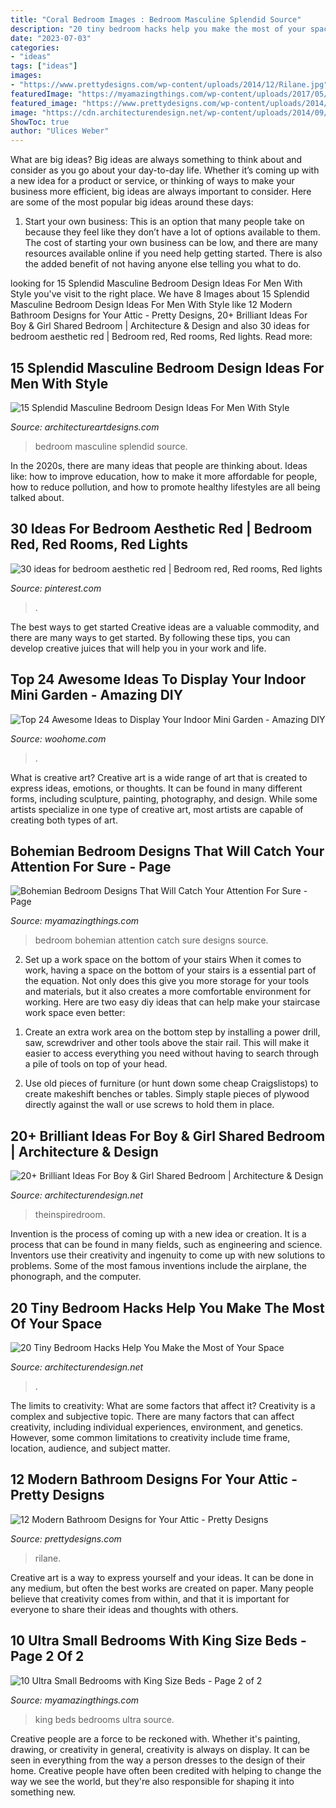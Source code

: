 ```yaml
---
title: "Coral Bedroom Images : Bedroom Masculine Splendid Source"
description: "20 tiny bedroom hacks help you make the most of your space"
date: "2023-07-03"
categories:
- "ideas"
tags: ["ideas"]
images:
- "https://www.prettydesigns.com/wp-content/uploads/2014/12/Rilane.jpg"
featuredImage: "https://myamazingthings.com/wp-content/uploads/2017/05/bohemian-bedroom-9.jpg"
featured_image: "https://www.prettydesigns.com/wp-content/uploads/2014/12/Rilane.jpg"
image: "https://cdn.architecturendesign.net/wp-content/uploads/2014/09/brilliant-ideas-for-tiny-bedroom-3.jpg"
ShowToc: true
author: "Ulices Weber"
---
```



What are big ideas?
Big ideas are always something to think about and consider as you go about your day-to-day life. Whether it’s coming up with a new idea for a product or service, or thinking of ways to make your business more efficient, big ideas are always important to consider. Here are some of the most popular big ideas around these days:
1. Start your own business: This is an option that many people take on because they feel like they don’t have a lot of options available to them. The cost of starting your own business can be low, and there are many resources available online if you need help getting started. There is also the added benefit of not having anyone else telling you what to do.


	

		
looking for 15 Splendid Masculine Bedroom Design Ideas For Men With Style you've visit to the right place. We have 8 Images about 15 Splendid Masculine Bedroom Design Ideas For Men With Style like 12 Modern Bathroom Designs for Your Attic - Pretty Designs, 20+ Brilliant Ideas For Boy &amp; Girl Shared Bedroom | Architecture &amp; Design and also 30 ideas for bedroom aesthetic red | Bedroom red, Red rooms, Red lights. Read more:
		
    
## 15 Splendid Masculine Bedroom Design Ideas For Men With Style

<img loading=lazy src="https://www.architectureartdesigns.com/wp-content/uploads/2015/04/933.jpg" onerror="this.onerror=null;this.src='https://tse4.mm.bing.net/th?id=OIP.V4L6-q6sGg4RgsQmyrpNWgHaE7&amp;pid=15.1';" alt="15 Splendid Masculine Bedroom Design Ideas For Men With Style">

_Source: architectureartdesigns.com_

>bedroom masculine splendid source. 

	

In the 2020s, there are many ideas that people are thinking about. Ideas like: how to improve education, how to make it more affordable for people, how to reduce pollution, and how to promote healthy lifestyles are all being talked about.

    
## 30 Ideas For Bedroom Aesthetic Red | Bedroom Red, Red Rooms, Red Lights

<img loading=lazy src="https://i.pinimg.com/736x/1a/c8/65/1ac8653f313faa8f3e42b69321431dec.jpg" onerror="this.onerror=null;this.src='https://tse4.mm.bing.net/th?id=OIP.TcJoOThM0iHgKuiPqrejpAAAAA&amp;pid=15.1';" alt="30 ideas for bedroom aesthetic red | Bedroom red, Red rooms, Red lights">

_Source: pinterest.com_

>. 

	

The best ways to get started
Creative ideas are a valuable commodity, and there are many ways to get started. By following these tips, you can develop creative juices that will help you in your work and life.

    
## Top 24 Awesome Ideas To Display Your Indoor Mini Garden - Amazing DIY

<img loading=lazy src="https://www.woohome.com/wp-content/uploads/2016/04/indoor-garden-projects-13.jpg" onerror="this.onerror=null;this.src='https://tse2.mm.bing.net/th?id=OIP.Ki_UXHZ1V1w7he8dPZSgBAHaLH&amp;pid=15.1';" alt="Top 24 Awesome Ideas to Display Your Indoor Mini Garden - Amazing DIY">

_Source: woohome.com_

>. 

	

What is creative art?
Creative art is a wide range of art that is created to express ideas, emotions, or thoughts. It can be found in many different forms, including sculpture, painting, photography, and design. While some artists specialize in one type of creative art, most artists are capable of creating both types of art.

    
## Bohemian Bedroom Designs That Will Catch Your Attention For Sure - Page

<img loading=lazy src="https://myamazingthings.com/wp-content/uploads/2017/05/bohemian-bedroom-9.jpg" onerror="this.onerror=null;this.src='https://tse4.mm.bing.net/th?id=OIP.Y7hVA1rKE8w1PwD62Ec8fQHaLH&amp;pid=15.1';" alt="Bohemian Bedroom Designs That Will Catch Your Attention For Sure - Page">

_Source: myamazingthings.com_

>bedroom bohemian attention catch sure designs source. 

	

2) Set up a work space on the bottom of your stairs
When it comes to work, having a space on the bottom of your stairs is a essential part of the equation. Not only does this give you more storage for your tools and materials, but it also creates a more comfortable environment for working. Here are two easy diy ideas that can help make your staircase work space even better:
1. Create an extra work area on the bottom step by installing a power drill, saw, screwdriver and other tools above the stair rail. This will make it easier to access everything you need without having to search through a pile of tools on top of your head.

2. Use old pieces of furniture (or hunt down some cheap Craigslistops) to create makeshift benches or tables. Simply staple pieces of plywood directly against the wall or use screws to hold them in place.

    
## 20+ Brilliant Ideas For Boy &amp; Girl Shared Bedroom | Architecture &amp; Design

<img loading=lazy src="https://cdn.architecturendesign.net/wp-content/uploads/2015/05/AD-Shared-Bedroom-Boy-Girl-11.jpg" onerror="this.onerror=null;this.src='https://tse2.mm.bing.net/th?id=OIP.M9NgNSClFaWhnGIqWUev_AHaJ4&amp;pid=15.1';" alt="20+ Brilliant Ideas For Boy &amp; Girl Shared Bedroom | Architecture &amp; Design">

_Source: architecturendesign.net_

>theinspiredroom. 

	

Invention is the process of coming up with a new idea or creation. It is a process that can be found in many fields, such as engineering and science. Inventors use their creativity and ingenuity to come up with new solutions to problems. Some of the most famous inventions include the airplane, the phonograph, and the computer.

    
## 20 Tiny Bedroom Hacks Help You Make The Most Of Your Space

<img loading=lazy src="https://cdn.architecturendesign.net/wp-content/uploads/2014/09/brilliant-ideas-for-tiny-bedroom-3.jpg" onerror="this.onerror=null;this.src='https://tse3.mm.bing.net/th?id=OIP.NwGbqJJzj9FTGxzvawxOUgHaKu&amp;pid=15.1';" alt="20 Tiny Bedroom Hacks Help You Make the Most of Your Space">

_Source: architecturendesign.net_

>. 

	

The limits to creativity: What are some factors that affect it?
Creativity is a complex and subjective topic. There are many factors that can affect creativity, including individual experiences, environment, and genetics. However, some common limitations to creativity include time frame, location, audience, and subject matter.

    
## 12 Modern Bathroom Designs For Your Attic - Pretty Designs

<img loading=lazy src="https://www.prettydesigns.com/wp-content/uploads/2014/12/Rilane.jpg" onerror="this.onerror=null;this.src='https://tse4.mm.bing.net/th?id=OIP.o8EHi0_YNXg2Bziq0fpv0wHaJ4&amp;pid=15.1';" alt="12 Modern Bathroom Designs for Your Attic - Pretty Designs">

_Source: prettydesigns.com_

>rilane. 

	

Creative art is a way to express yourself and your ideas. It can be done in any medium, but often the best works are created on paper. Many people believe that creativity comes from within, and that it is important for everyone to share their ideas and thoughts with others.

    
## 10 Ultra Small Bedrooms With King Size Beds - Page 2 Of 2

<img loading=lazy src="https://myamazingthings.com/wp-content/uploads/2017/01/room8-1.jpg" onerror="this.onerror=null;this.src='https://tse3.mm.bing.net/th?id=OIP.DqS5WzdaFHGr4NgocyFn1AHaJ4&amp;pid=15.1';" alt="10 Ultra Small Bedrooms with King Size Beds - Page 2 of 2">

_Source: myamazingthings.com_

>king beds bedrooms ultra source. 

	

Creative people are a force to be reckoned with. Whether it's painting, drawing, or creativity in general, creativity is always on display. It can be seen in everything from the way a person dresses to the design of their home. Creative people have often been credited with helping to change the way we see the world, but they're also responsible for shaping it into something new.

